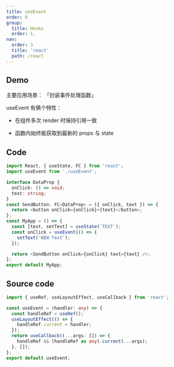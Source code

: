 ```yaml
---
title: useEvent
order: 6
group:
  title: Hooks
  order: 1,
nav:
  order: 3
  title: 'react'
  path: /react
---
```


## Demo

主要应用场景： 「封装事件处理函数」

useEvent 有俩个特性：

- 在组件多次 render 时保持引用一致

- 函数内始终能获取到最新的 props 与 state

<code src="./index.tsx"></code>

## Code

```ts
import React, { useState, FC } from 'react';
import useEvent from './useEvent';

interface DataProp {
  onClick: () => void;
  text: string;
}
const SendButton: FC<DataProp> = ({ onClick, text }) => {
  return <button onClick={onClick}>{text}</button>;
};
const MyApp = () => {
  const [text, setText] = useState('TEXT');
  const onClick = useEvent(() => {
    setText('NEW Text');
  });

  return <SendButton onClick={onClick} text={text} />;
};
export default MyApp;
```

## Source code

```ts
import { useRef, useLayoutEffect, useCallback } from 'react';

const useEvent = (handler: any) => {
  const handleRef = useRef();
  useLayoutEffect(() => {
    handleRef.current = handler;
  });
  return useCallback((...args: []) => {
    handleRef && (handleRef as any).current(...args);
  }, []);
};
export default useEvent;
```
